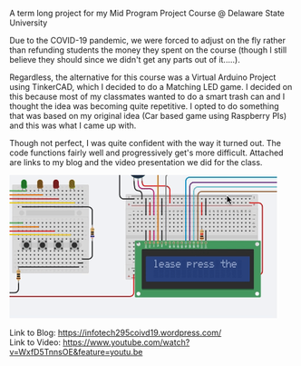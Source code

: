 A term long project for my Mid Program Project Course @ Delaware State University

Due to the COVID-19 pandemic, we were forced to adjust on the fly rather than refunding students the money they spent on the course (though I still believe they should since we didn't get any parts out of it.....).

Regardless, the alternative for this course was a Virtual Arduino Project using TinkerCAD, which I decided to do a Matching LED game. I decided on this because most of my classmates wanted to do a smart trash can and I thought the idea was becoming quite repetitive. I opted to do something that was based on my original idea (Car based game using Raspberry PIs) and this was what I came up with.

Though not perfect, I was quite confident with the way it turned out. The code functions fairly well and progressively get's more difficult. Attached are links to my blog and the video presentation we did for the class.

<a href="gif_demo.gif"><img src="gif_demo.gif" title="GIF_Demo"/></a><br />

Link to Blog: https://infotech295coivd19.wordpress.com/ <br />
Link to Video: https://www.youtube.com/watch?v=WxfD5TnnsOE&feature=youtu.be
